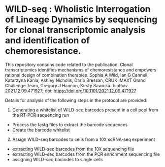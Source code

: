 # WILD-seq : Wholistic Interrogation of Lineage Dynamics by sequencing for clonal transcriptomic analysis and identification of chemoresistance.

This repository contains code related to the publication:
Clonal transcriptomics identifies mechanisms of chemoresistance and empowers rational design of combination therapies. 
Sophia A Wild, Ian G Cannell, Katarzyna Kania, Ashley Nicholls, Dario Bressan, CRUK IMAXT Grand Challenge Team, Gregory J Hannon, Kirsty Sawicka. 
bioRxiv 2021.12.09.471927; doi: https://doi.org/10.1101/2021.12.09.471927

Details for analysis of the following steps in the protocol are provided:

1. Generating a whitelist of WILD-seq barcodes present in a cell pool from the RT-PCR sequencing run
- Process the fastq files to extract the barcode sequences
- Create the barcode whitelist

2. Assign WILD-seq barcodes to cells from a 10X scRNA-seq experiment
- extracting WILD-seq barcodes from the 10X sequencing file
- extracting WILD-seq barcodes from the PCR enrichment sequencing file
- assigning WILD-seq barcodes to single cells 
